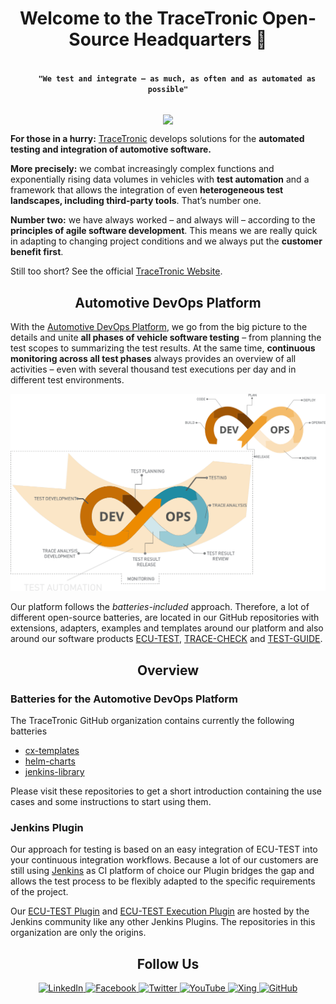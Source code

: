 <h1 align="center">Welcome to the TraceTronic Open-Source Headquarters 👋</h1>

<p align="center">
  <code>
    <b>"We test and integrate – as much, as often and as automated as possible"</b>
  </code>
</p>

<p align="center">
    <img align="center" src="https://visitor-badge.laobi.icu/badge?page_id=13553645">
</p>

**For those in a hurry:** [TraceTronic](https://www.tracetronic.de/) develops solutions for the **automated testing and integration of automotive software.**

**More precisely:** we combat increasingly complex functions and exponentially rising data volumes in vehicles with **test automation** and a framework that allows the integration of even **heterogeneous test landscapes, including third-party tools**. That’s number one.

**Number two:** we have always worked – and always will – according to the **principles of agile software development**. This means we are really quick in adapting to changing project conditions and we always put the **customer benefit first**.

Still too short? See the official [TraceTronic Website](https://www.tracetronic.com/).

<h2 align="center">Automotive DevOps Platform</h2>

With the [Automotive DevOps Platform](https://www.tracetronic.com/products/automotive-devops-platform/), we go from the big picture to the details and unite **all phases of vehicle software testing** – from planning the test scopes to summarizing the test results. At the same time, **continuous monitoring across all test phases** always provides an overview of all activities – even with several thousand test executions per day and in different test environments.

<p align="center">
<picture>
  <source media="(prefers-color-scheme: dark)" srcset="https://github.com/tracetronic/.github/blob/main/.github/img/devops-8-dark.png" height="380" />
<source media="(prefers-color-scheme: light)" srcset="https://github.com/tracetronic/.github/blob/main/.github/img/devops-8-light.png" height="380" />
   <img alt="DevOps lifecycle, represented as a laying eight." src="https://github.com/tracetronic/.github/blob/main/.github/img/devops-8-light.png">
</picture>
</p>


Our platform follows the _batteries-included_ approach. Therefore, a lot of different open-source
batteries, are located in our GitHub repositories with extensions, adapters, examples and
templates
around our platform and also around our software products [ECU-TEST](https://www.tracetronic.com/products/ecu-test/), [TRACE-CHECK](https://www.tracetronic.com/products/trace-check/) and [TEST-GUIDE](https://www.tracetronic.com/products/test-guide/).

<h2 align="center">Overview</h2>

### Batteries for the Automotive DevOps Platform
The TraceTronic GitHub organization contains currently the following batteries
* [cx-templates](https://github.com/tracetronic/cx-templates)
* [helm-charts](https://github.com/tracetronic/helm-charts)
* [jenkins-library](https://github.com/tracetronic/jenkins-library)

Please visit these repositories to get a short introduction containing the use cases and some instructions to start using them.

### Jenkins Plugin
Our approach for testing is based on an easy integration of ECU-TEST into your continuous integration workflows. Because a lot of our customers are still using [Jenkins](https://jenkins.io) as CI platform of choice our Plugin bridges the gap and allows the test process to be flexibly adapted to the specific requirements of the project.

Our [ECU-TEST Plugin](https://github.com/jenkinsci/ecutest-plugin) and [ECU-TEST Execution Plugin](https://github.com/jenkinsci/ecu-test-execution-plugin) are hosted by the Jenkins community like any other Jenkins Plugins. The repositories in this organization are only the origins.


<h2 align="center">Follow Us</h2>

<p align="center">
  <a href="https://www.linkedin.com/company/tracetronicgmbh" target="blank">
    <img src="https://img.shields.io/badge/LinkedIn-blue?style=flat&logo=linkedin&labelColor=blue" alt="LinkedIn" />
  </a>
  <a href="https://de-de.facebook.com/TraceTronicGmbH/" target="blank">
    <img src="https://img.shields.io/badge/Facebook-1877F2?style=flat&logo=facebook&logoColor=white" alt="Facebook" />
  </a>
  <a href="https://twitter.com/tracetronic" target="blank">
    <img src="https://img.shields.io/badge/Twitter-1DA1F2?style=flat&logo=twitter&logoColor=white" alt="Twitter" />
  </a>
  <a href="https://www.youtube.com/@tracetronicgmbh" target="blank">
    <img src="https://img.shields.io/badge/YouTube-FF0000?style=flat&logo=youtube&logoColor=white" alt="YouTube" />
  </a>
  <a href="https://www.xing.com/pages/tracetronicgmbh" target="blank">
    <img src="https://img.shields.io/badge/xing-%23006567.svg?style=flat&logo=xing&logoColor=white" alt="Xing" />
  </a>
  <a href="https://github.com/tracetronic" target="blank">
    <img src="https://img.shields.io/badge/GitHub-100000?style=flat&logo=github&logoColor=white" alt="GitHub" />
  </a>
</p>
